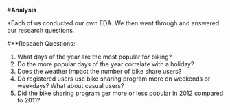 #**Analysis**

*Each of us conducted our own EDA. We then went through and answered our research questions. 

#**Reseach Questions: 
1. What days of the year are the most popular for biking?
2. Do the more popular days of the year correlate with a holiday?
3. Does the weather impact the number of bike share users?
4. Do registered users use bike sharing program more on weekends or weekdays? What about casual users? 
5. Did the bike sharing program ger more or less popular in 2012 compared to 2011?